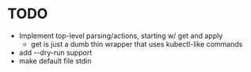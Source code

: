 # TODO

- Implement top-level parsing/actions, starting w/ get and apply
  - get is just a dumb thin wrapper that uses kubectl-like commands
- add --dry-run support
- make default file stdin

